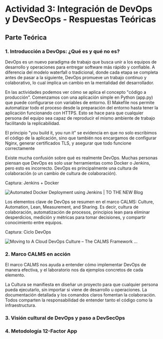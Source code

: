 # Actividad 3: Integración de DevOps y DevSecOps - Respuestas Teóricas

## Parte Teórica

### 1. Introducción a DevOps: ¿Qué es y qué no es?

DevOps es un nuevo paradigma de trabajo que busca unir a los equipos de desarrollo y operaciones para entregar software más rápido y confiable. A diferencia del modelo waterfall o tradicional, donde cada etapa se completa antes de pasar a la siguiente, DevOps promueve un trabajo continuo y colaborativo, lo cual implica un cambio en la mentalidad del desarrollador.

En las actividades podemos ver cómo se aplica el concepto "código a producción". Comenzamos con una aplicación simple en Python (app.py) que puede configurarse con variables de entorno. El Makefile nos permite automatizar todo el proceso desde la preparación del entorno hasta tener la aplicación funcionando con HTTPS. Esto se hace para que cualquier persona del equipo sea capaz de reproducir el mismo ambiente de trabajo facilitando la replicabilidad.

El principio "you build it, you run it" se evidencia en que no solo escribimos el código de la aplicación, sino que también nos encargamos de configurar Nginx, generar certificados TLS, y asegurar que todo funcione correctamente

Existe mucha confusión sobre qué es realmente DevOps. Muchas personas piensan que DevOps es solo usar herramientas como Docker o Jenkins, pero esto es incorrecto. DevOps es principalmente una cultura de colaboración (o un cambio de cultura de colaboración). 

Captura: Jenkins + Docker

![Automated Docker Deployment using Jenkins | TO THE NEW Blog](https://www.tothenew.com/blog/wp-ttn-blog/uploads/2015/10/docker-jenkins.png)

Los elementos clave de DevOps se resumen en el marco CALMS: Culture, Automation, Lean, Measurement, and Sharing. Es decir, cultura de colaboración, automatización de procesos, principios lean para eliminar desperdicios, medición y métricas para tomar decisiones, y compartir conocimiento entre equipos. 

Captura: Ciclo DevOps

![Moving to A Cloud DevOps Culture – The CALMS Framework ...](https://www.capgemini.com/fi-en/wp-content/uploads/sites/26/2022/11/DevOps.png)

### 2. Marco CALMS en acción

El marco CALMS nos ayuda a entender cómo implementar DevOps de manera efectiva, y el laboratorio nos da ejemplos concretos de cada elemento.

La Cultura se manifiesta en diseñar un proyecto para que cualquier persona pueda ejecutarlo, sin importar si viene de desarrollo u operaciones. La documentación detallada y los comandos claros fomentan la colaboración. Todos comparten la responsabilidad de entender tanto el código como la infraestructura.



### 3. Visión cultural de DevOps y paso a DevSecOps



### 4. Metodología 12-Factor App

